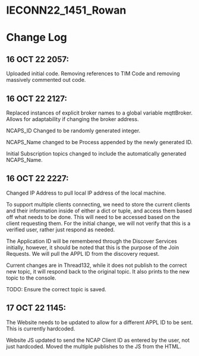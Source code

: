 # IECONN22_1451_Rowan


# Change Log
## 16 OCT 22 2057:
Uploaded initial code. Removing references to TIM Code and removing massively commented out code.

## 16 OCT 22 2127:
Replaced instances of explicit broker names to a global variable mqttBroker. Allows for adaptability if changing the broker address.

NCAPS_ID Changed to be randomly generated integer.

NCAPS_Name changed to be Process appended by the newly generated ID.

Initial Subscription topics changed to include the automatically generated NCAPS_Name.

## 16 OCT 22 2227:
Changed IP Address to pull local IP address of the local machine.

To support multiple clients connecting, we need to store the current clients and their information inside of either a dict or tuple, and access them based off what needs to be done. This will need to be accessed based on the client requesting them. For the initial change, we will not verify that this is a verified user, rather just respond as needed.

The Application ID will be remembered through the Discover Services initially, however, it should be noted that this is the purpose of the Join Requests. We will pull the APPL ID from the discovery request.

Current changes are in Thread132, while it does not publish to the correct new topic, it will respond back to the original topic. It also prints to the new topic to the console.

TODO: Ensure the correct topic is saved.

## 17 OCT 22 1145:
The Website needs to be updated to allow for a different APPL ID to be sent. This is currently hardcoded.

Website JS updated to send the NCAP Client ID as entered by the user, not just hardcoded. Moved the multiple publishes to the JS from the HTML.
